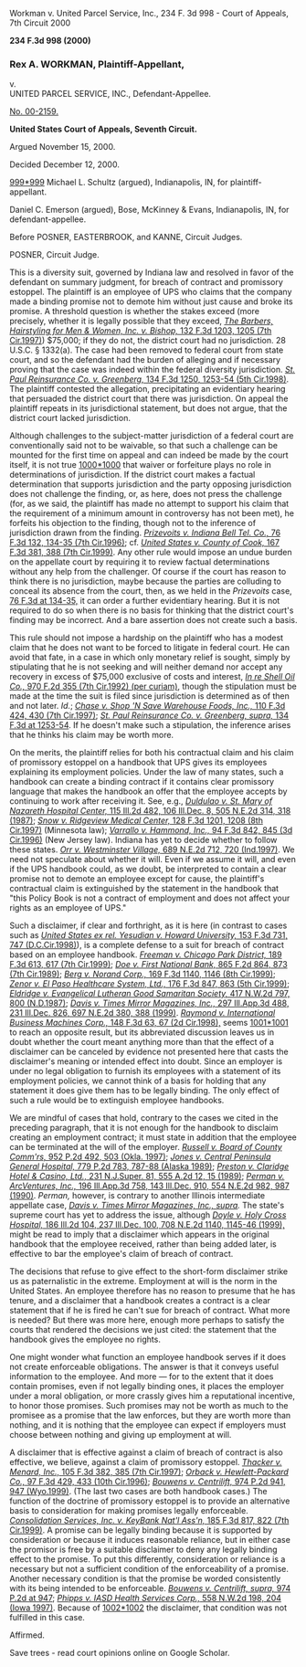 Workman v. United Parcel Service, Inc., 234 F. 3d 998 - Court of Appeals, 7th Circuit 2000

**234 F.3d 998 (2000)**

### Rex A. WORKMAN, Plaintiff-Appellant,  
v.  
UNITED PARCEL SERVICE, INC., Defendant-Appellee.

[No. 00-2159.](https://scholar.google.com/scholar?scidkt=14233150235798884049&as_sdt=2&hl=en)

**United States Court of Appeals, Seventh Circuit.**

Argued November 15, 2000.

Decided December 12, 2000.

[999](https://scholar.google.com/scholar_case?case=3290587916260949174&q=998+F3d+1203&hl=en&as_sdt=6,34#p999)[\*999](https://scholar.google.com/scholar_case?case=3290587916260949174&q=998+F3d+1203&hl=en&as_sdt=6,34#p999) Michael L. Schultz (argued), Indianapolis, IN, for plaintiff-appellant.

Daniel C. Emerson (argued), Bose, McKinney & Evans, Indianapolis, IN, for defendant-appellee.

Before POSNER, EASTERBROOK, and KANNE, Circuit Judges.

POSNER, Circuit Judge.

This is a diversity suit, governed by Indiana law and resolved in favor of the defendant on summary judgment, for breach of contract and promissory estoppel. The plaintiff is an employee of UPS who claims that the company made a binding promise not to demote him without just cause and broke its promise. A threshold question is whether the stakes exceed (more precisely, whether it is legally possible that they exceed, [_The Barbers, Hairstyling for Men & Women, Inc. v. Bishop,_ 132 F.3d 1203, 1205 (7th Cir.1997)](https://scholar.google.com/scholar_case?case=14484471780788790586&q=998+F3d+1203&hl=en&as_sdt=6,34)) $75,000; if they do not, the district court had no jurisdiction. 28 U.S.C. § 1332(a). The case had been removed to federal court from state court, and so the defendant had the burden of alleging and if necessary proving that the case was indeed within the federal diversity jurisdiction. [_St. Paul Reinsurance Co. v. Greenberg,_ 134 F.3d 1250, 1253-54 (5th Cir.1998)](https://scholar.google.com/scholar_case?case=15726749009282979522&q=998+F3d+1203&hl=en&as_sdt=6,34). The plaintiff contested the allegation, precipitating an evidentiary hearing that persuaded the district court that there was jurisdiction. On appeal the plaintiff repeats in its jurisdictional statement, but does not argue, that the district court lacked jurisdiction.

Although challenges to the subject-matter jurisdiction of a federal court are conventionally said not to be waivable, so that such a challenge can be mounted for the first time on appeal and can indeed be made by the court itself, it is not true [1000](https://scholar.google.com/scholar_case?case=3290587916260949174&q=998+F3d+1203&hl=en&as_sdt=6,34#p1000)[\*1000](https://scholar.google.com/scholar_case?case=3290587916260949174&q=998+F3d+1203&hl=en&as_sdt=6,34#p1000) that waiver or forfeiture plays no role in determinations of jurisdiction. If the district court makes a factual determination that supports jurisdiction and the party opposing jurisdiction does not challenge the finding, or, as here, does not press the challenge (for, as we said, the plaintiff has made no attempt to support his claim that the requirement of a minimum amount in controversy has not been met), he forfeits his objection to the finding, though not to the inference of jurisdiction drawn from the finding. [_Prizevoits v. Indiana Bell Tel. Co.,_ 76 F.3d 132, 134-35 (7th Cir.1996)](https://scholar.google.com/scholar_case?case=3377370660154426272&q=998+F3d+1203&hl=en&as_sdt=6,34); cf. [_United States v. County of Cook,_ 167 F.3d 381, 388 (7th Cir.1999)](https://scholar.google.com/scholar_case?case=16272369424722274220&q=998+F3d+1203&hl=en&as_sdt=6,34). Any other rule would impose an undue burden on the appellate court by requiring it to review factual determinations without any help from the challenger. Of course if the court has reason to think there is no jurisdiction, maybe because the parties are colluding to conceal its absence from the court, then, as we held in the _Prizevoits_ case, [76 F.3d at 134-35,](https://scholar.google.com/scholar_case?case=3377370660154426272&q=998+F3d+1203&hl=en&as_sdt=6,34) it can order a further evidentiary hearing. But it is not required to do so when there is no basis for thinking that the district court's finding may be incorrect. And a bare assertion does not create such a basis.

This rule should not impose a hardship on the plaintiff who has a modest claim that he does not want to be forced to litigate in federal court. He can avoid that fate, in a case in which only monetary relief is sought, simply by stipulating that he is not seeking and will neither demand nor accept any recovery in excess of $75,000 exclusive of costs and interest, [_In re Shell Oil Co.,_ 970 F.2d 355 (7th Cir.1992) (per curiam)](https://scholar.google.com/scholar_case?case=5409924540572893123&q=998+F3d+1203&hl=en&as_sdt=6,34), though the stipulation must be made at the time the suit is filed since jurisdiction is determined as of then and not later. _Id._; [_Chase v. Shop 'N Save Warehouse Foods, Inc.,_ 110 F.3d 424, 430 (7th Cir.1997)](https://scholar.google.com/scholar_case?case=4461602190830685634&q=998+F3d+1203&hl=en&as_sdt=6,34); [_St. Paul Reinsurance Co. v. Greenberg, supra,_ 134 F.3d at 1253-54](https://scholar.google.com/scholar_case?case=15726749009282979522&q=998+F3d+1203&hl=en&as_sdt=6,34). If he doesn't make such a stipulation, the inference arises that he thinks his claim may be worth more.

On the merits, the plaintiff relies for both his contractual claim and his claim of promissory estoppel on a handbook that UPS gives its employees explaining its employment policies. Under the law of many states, such a handbook can create a binding contract if it contains clear promissory language that makes the handbook an offer that the employee accepts by continuing to work after receiving it. See, e.g., [_Duldulao v. St. Mary of Nazareth Hospital Center,_ 115 Ill.2d 482, 106 Ill.Dec. 8, 505 N.E.2d 314, 318 (1987)](https://scholar.google.com/scholar_case?case=1895414871007886048&q=998+F3d+1203&hl=en&as_sdt=6,34); [_Snow v. Ridgeview Medical Center,_ 128 F.3d 1201, 1208 (8th Cir.1997)](https://scholar.google.com/scholar_case?case=6728426767482275381&q=998+F3d+1203&hl=en&as_sdt=6,34) (Minnesota law); [_Varrallo v. Hammond, Inc.,_ 94 F.3d 842, 845 (3d Cir.1996)](https://scholar.google.com/scholar_case?case=6307571485403590792&q=998+F3d+1203&hl=en&as_sdt=6,34) (New Jersey law). Indiana has yet to decide whether to follow these states. [_Orr v. Westminster Village,_ 689 N.E.2d 712, 720 (Ind.1997)](https://scholar.google.com/scholar_case?case=4811379955334693086&q=998+F3d+1203&hl=en&as_sdt=6,34). We need not speculate about whether it will. Even if we assume it will, and even if the UPS handbook could, as we doubt, be interpreted to contain a clear promise not to demote an employee except for cause, the plaintiff's contractual claim is extinguished by the statement in the handbook that "this Policy Book is not a contract of employment and does not affect your rights as an employee of UPS."

Such a disclaimer, if clear and forthright, as it is here (in contrast to cases such as [_United States ex rel. Yesudian v. Howard University,_ 153 F.3d 731, 747 (D.C.Cir.1998)](https://scholar.google.com/scholar_case?case=17012951773418952060&q=998+F3d+1203&hl=en&as_sdt=6,34)), is a complete defense to a suit for breach of contract based on an employee handbook. [_Freeman v. Chicago Park District,_ 189 F.3d 613, 617 (7th Cir.1999)](https://scholar.google.com/scholar_case?case=17792673748410979340&q=998+F3d+1203&hl=en&as_sdt=6,34); [_Doe v. First National Bank,_ 865 F.2d 864, 873 (7th Cir.1989)](https://scholar.google.com/scholar_case?case=12433919611097777853&q=998+F3d+1203&hl=en&as_sdt=6,34); [_Berg v. Norand Corp.,_ 169 F.3d 1140, 1146 (8th Cir.1999)](https://scholar.google.com/scholar_case?case=17778332459345103842&q=998+F3d+1203&hl=en&as_sdt=6,34); [_Zenor v. El Paso Healthcare System, Ltd.,_ 176 F.3d 847, 863 (5th Cir.1999)](https://scholar.google.com/scholar_case?case=5132589905071093434&q=998+F3d+1203&hl=en&as_sdt=6,34); [_Eldridge v. Evangelical Lutheran Good Samaritan Society,_ 417 N.W.2d 797, 800 (N.D.1987)](https://scholar.google.com/scholar_case?case=3798729274373439293&q=998+F3d+1203&hl=en&as_sdt=6,34); [_Davis v. Times Mirror Magazines, Inc.,_ 297 Ill.App.3d 488, 231 Ill.Dec. 826, 697 N.E.2d 380, 388 (1999)](https://scholar.google.com/scholar_case?case=12951724153231770346&q=998+F3d+1203&hl=en&as_sdt=6,34). [_Raymond v. International Business Machines Corp.,_ 148 F.3d 63, 67 (2d Cir.1998),](https://scholar.google.com/scholar_case?case=239528609227512502&q=998+F3d+1203&hl=en&as_sdt=6,34) seems [1001](https://scholar.google.com/scholar_case?case=3290587916260949174&q=998+F3d+1203&hl=en&as_sdt=6,34#p1001)[\*1001](https://scholar.google.com/scholar_case?case=3290587916260949174&q=998+F3d+1203&hl=en&as_sdt=6,34#p1001) to reach an opposite result, but its abbreviated discussion leaves us in doubt whether the court meant anything more than that the effect of a disclaimer can be canceled by evidence not presented here that casts the disclaimer's meaning or intended effect into doubt. Since an employer is under no legal obligation to furnish its employees with a statement of its employment policies, we cannot think of a basis for holding that any statement it does give them has to be legally binding. The only effect of such a rule would be to extinguish employee handbooks.

We are mindful of cases that hold, contrary to the cases we cited in the preceding paragraph, that it is not enough for the handbook to disclaim creating an employment contract; it must state in addition that the employee can be terminated at the will of the employer. [_Russell v. Board of County Comm'rs,_ 952 P.2d 492, 503 (Okla. 1997)](https://scholar.google.com/scholar_case?case=4333788916326115056&q=998+F3d+1203&hl=en&as_sdt=6,34); [_Jones v. Central Peninsula General Hospital,_ 779 P.2d 783, 787-88 (Alaska 1989)](https://scholar.google.com/scholar_case?case=2732363377249257208&q=998+F3d+1203&hl=en&as_sdt=6,34); [_Preston v. Claridge Hotel & Casino, Ltd.,_ 231 N.J.Super. 81, 555 A.2d 12, 15 (1989)](https://scholar.google.com/scholar_case?case=11047599345069821145&q=998+F3d+1203&hl=en&as_sdt=6,34); [_Perman v. ArcVentures, Inc.,_ 196 Ill.App.3d 758, 143 Ill.Dec. 910, 554 N.E.2d 982, 987 (1990)](https://scholar.google.com/scholar_case?case=9993339771968086223&q=998+F3d+1203&hl=en&as_sdt=6,34). _Perman,_ however, is contrary to another Illinois intermediate appellate case, [_Davis v. Times Mirror Magazines, Inc., supra_](https://scholar.google.com/scholar_case?case=12951724153231770346&q=998+F3d+1203&hl=en&as_sdt=6,34)_._ The state's supreme court has yet to address the issue, although [_Doyle v. Holy Cross Hospital,_ 186 Ill.2d 104, 237 Ill.Dec. 100, 708 N.E.2d 1140, 1145-46 (1999),](https://scholar.google.com/scholar_case?case=9978049493145888317&q=998+F3d+1203&hl=en&as_sdt=6,34) might be read to imply that a disclaimer which appears in the original handbook that the employee received, rather than being added later, is effective to bar the employee's claim of breach of contract.

The decisions that refuse to give effect to the short-form disclaimer strike us as paternalistic in the extreme. Employment at will is the norm in the United States. An employee therefore has no reason to presume that he has tenure, and a disclaimer that a handbook creates a contract is a clear statement that if he is fired he can't sue for breach of contract. What more is needed? But there was more here, enough more perhaps to satisfy the courts that rendered the decisions we just cited: the statement that the handbook gives the employee no rights.

One might wonder what function an employee handbook serves if it does not create enforceable obligations. The answer is that it conveys useful information to the employee. And more — for to the extent that it does contain promises, even if not legally binding ones, it places the employer under a moral obligation, or more crassly gives him a reputational incentive, to honor those promises. Such promises may not be worth as much to the promisee as a promise that the law enforces, but they are worth more than nothing, and it is nothing that the employee can expect if employers must choose between nothing and giving up employment at will.

A disclaimer that is effective against a claim of breach of contract is also effective, we believe, against a claim of promissory estoppel. [_Thacker v. Menard, Inc.,_ 105 F.3d 382, 385 (7th Cir.1997)](https://scholar.google.com/scholar_case?case=8039030299623308309&q=998+F3d+1203&hl=en&as_sdt=6,34); [_Orback v. Hewlett-Packard Co.,_ 97 F.3d 429, 433 (10th Cir.1996)](https://scholar.google.com/scholar_case?case=11048233775634242745&q=998+F3d+1203&hl=en&as_sdt=6,34); [_Bouwens v. Centrilift,_ 974 P.2d 941, 947 (Wyo.1999)](https://scholar.google.com/scholar_case?case=168723743898126057&q=998+F3d+1203&hl=en&as_sdt=6,34). (The last two cases are both handbook cases.) The function of the doctrine of promissory estoppel is to provide an alternative basis to consideration for making promises legally enforceable. [_Consolidation Services, Inc. v. KeyBank Nat'l Ass'n,_ 185 F.3d 817, 822 (7th Cir.1999)](https://scholar.google.com/scholar_case?case=2255541539416832623&q=998+F3d+1203&hl=en&as_sdt=6,34). A promise can be legally binding because it is supported by consideration or because it induces reasonable reliance, but in either case the promisor is free by a suitable disclaimer to deny any legally binding effect to the promise. To put this differently, consideration or reliance is a necessary but not a sufficient condition of the enforceability of a promise. Another necessary condition is that the promise be worded consistently with its being intended to be enforceable. [_Bouwens v. Centrilift, supra,_ 974 P.2d at 947](https://scholar.google.com/scholar_case?case=168723743898126057&q=998+F3d+1203&hl=en&as_sdt=6,34); [_Phipps v. IASD Health Services Corp.,_ 558 N.W.2d 198, 204 (Iowa 1997)](https://scholar.google.com/scholar_case?case=7438017326771428964&q=998+F3d+1203&hl=en&as_sdt=6,34). Because of [1002](https://scholar.google.com/scholar_case?case=3290587916260949174&q=998+F3d+1203&hl=en&as_sdt=6,34#p1002)[\*1002](https://scholar.google.com/scholar_case?case=3290587916260949174&q=998+F3d+1203&hl=en&as_sdt=6,34#p1002) the disclaimer, that condition was not fulfilled in this case.

Affirmed.

Save trees - read court opinions online on Google Scholar.